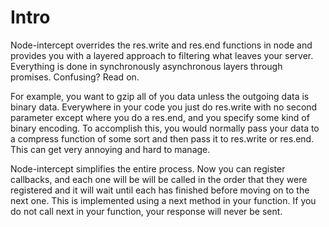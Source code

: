 Intro
=====

Node-intercept overrides the res.write and res.end functions in node and provides you with a layered approach to filtering what leaves your server.  Everything is done in synchronously asynchronous layers through promises.  Confusing? Read on.

For example, you want to gzip all of you data unless the outgoing data is binary data.  Everywhere in your code you just do res.write with no second parameter except where you do a res.end, and you specify some kind of binary encoding.  To accomplish this, you would normally pass your data to a compress function of some sort and then pass it to res.write or res.end.  This can get very annoying and hard to manage.

Node-intercept simplifies the entire process.  Now you can register callbacks, and each one will be will be called in the order that they were registered and it will wait until each has finished before moving on to the next one.  This is implemented using a next method in your function.  If you do not call next in your function, your response will never be sent.
